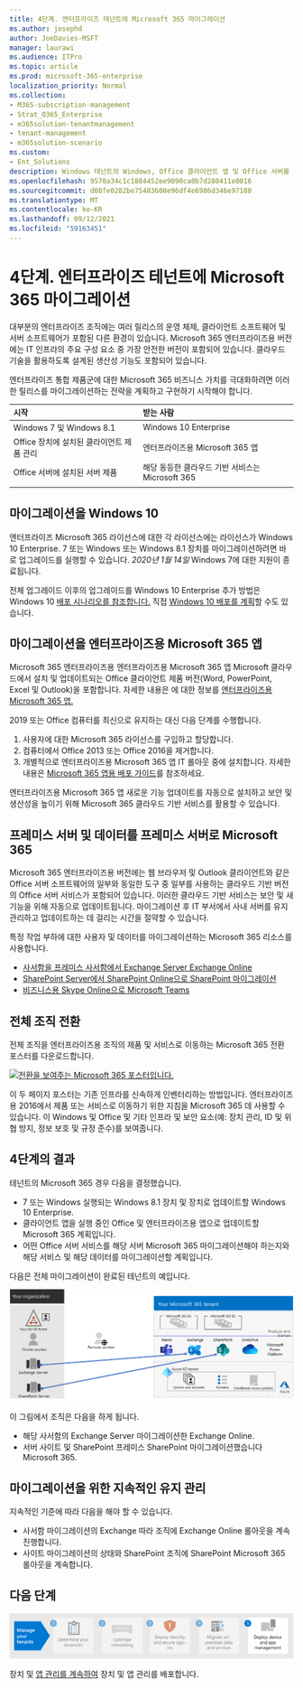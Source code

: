 ```yaml
---
title: 4단계. 엔터프라이즈 테넌트에 Microsoft 365 마이그레이션
ms.author: josephd
author: JoeDavies-MSFT
manager: laurawi
ms.audience: ITPro
ms.topic: article
ms.prod: microsoft-365-enterprise
localization_priority: Normal
ms.collection:
- M365-subscription-management
- Strat_O365_Enterprise
- m365solution-tenantmanagement
- tenant-management
- m365solution-scenario
ms.custom:
- Ent_Solutions
description: Windows 테넌트의 Windows, Office 클라이언트 앱 및 Office 서버를 Microsoft 365 마이그레이션합니다.
ms.openlocfilehash: 9570a34c1c1884452ee9090ca0b7d280411e0016
ms.sourcegitcommit: d08fe0282be75483608e96df4e6986d346e97180
ms.translationtype: MT
ms.contentlocale: ko-KR
ms.lasthandoff: 09/12/2021
ms.locfileid: "59163451"
---
```

# <a name="step-4-migration-for-your-microsoft-365-for-enterprise-tenants"></a>4단계. 엔터프라이즈 테넌트에 Microsoft 365 마이그레이션

대부분의 엔터프라이즈 조직에는 여러 릴리스의 운영 체제, 클라이언트 소프트웨어 및 서버 소프트웨어가 포함된 다른 환경이 있습니다. Microsoft 365 엔터프라이즈용 버전에는 IT 인프라의 주요 구성 요소 중 가장 안전한 버전이 포함되어 있습니다. 클라우드 기술을 활용하도록 설계된 생산성 기능도 포함되어 있습니다.

엔터프라이즈 통합 제품군에 대한 Microsoft 365 비즈니스 가치를 극대화하려면 이러한 릴리스를 마이그레이션하는 전략을 계획하고 구현하기 시작해야 합니다.

| 시작 | 받는 사람 |
|:-------|:-----|
| Windows 7 및 Windows 8.1 | Windows 10 Enterprise |
| Office 장치에 설치된 클라이언트 제품 관리 | 엔터프라이즈용 Microsoft 365 앱 |
| Office 서버에 설치된 서버 제품 | 해당 동등한 클라우드 기반 서비스는 Microsoft 365 |
|  |  |

## <a name="migrating-to-windows-10"></a>마이그레이션을 Windows 10

엔터프라이즈 Microsoft 365 라이선스에 대한 각 라이선스에는 라이선스가 Windows 10 Enterprise. 7 또는 Windows 또는 Windows 8.1 장치를 마이그레이션하려면 바로 업그레이드를 실행할 수 있습니다. *2020년 1월 14일* Windows 7에 대한 지원이 종료됩니다. 

전체 업그레이드 이후의 업그레이드를 Windows 10 Enterprise 추가 방법은 Windows 10 [배포 시나리오를 참조합니다.](/windows/deployment/windows-10-deployment-scenarios) 직접 [Windows 10 배포를 계획](/windows/deployment/planning/)할 수도 있습니다.

## <a name="migrating-to-microsoft-365-apps-for-enterprise"></a>마이그레이션을 엔터프라이즈용 Microsoft 365 앱

Microsoft 365 엔터프라이즈용 엔터프라이즈용 Microsoft 365 앱 Microsoft 클라우드에서 설치 및 업데이트되는 Office 클라이언트 제품 버전(Word, PowerPoint, Excel 및 Outlook)을 포함합니다. 자세한 내용은 에 대한 정보를 [엔터프라이즈용 Microsoft 365 앱.](/deployoffice/about-microsoft-365-apps)

2019 또는 Office 컴퓨터를 최신으로 유지하는 대신 다음 단계를 수행합니다.

1. 사용자에 대한 Microsoft 365 라이선스를 구입하고 할당합니다.
2. 컴퓨터에서 Office 2013 또는 Office 2016을 제거합니다.
3. 개별적으로 엔터프라이즈용 Microsoft 365 앱 IT 롤아웃 중에 설치합니다. 자세한 내용은 [Microsoft 365 앱용 배포 가이드](/deployoffice/deployment-guide-microsoft-365-apps)를 참조하세요.

엔터프라이즈용 Microsoft 365 앱 새로운 기능 업데이트를 자동으로 설치하고 보안 및 생산성을 높이기 위해 Microsoft 365 클라우드 기반 서비스를 활용할 수 있습니다.

## <a name="migrating-on-premises-servers-and-data-to-microsoft-365"></a>프레미스 서버 및 데이터를 프레미스 서버로 Microsoft 365

Microsoft 365 엔터프라이즈용 버전에는 웹 브라우저 및 Outlook 클라이언트와 같은 Office 서버 소프트웨어의 일부와 동일한 도구 중 일부를 사용하는 클라우드 기반 버전의 Office 서버 서비스가 포함되어 있습니다. 이러한 클라우드 기반 서비스는 보안 및 새 기능을 위해 자동으로 업데이트됩니다. 마이그레이션 후 IT 부서에서 사내 서버를 유지 관리하고 업데이트하는 데 걸리는 시간을 절약할 수 있습니다.

특정 작업 부하에 대한 사용자 및 데이터를 마이그레이션하는 Microsoft 365 리소스를 사용합니다.

- [사서함을 프레미스 사서함에서 Exchange Server Exchange Online](/exchange/hybrid-deployment/move-mailboxes)
- [SharePoint Server에서 SharePoint Online으로 SharePoint 마이그레이션](/sharepointmigration/migrate-to-sharepoint-online)
- [비즈니스용 Skype Online으로 Microsoft Teams](/microsoftteams/migration-interop-guidance-for-teams-with-skype)

## <a name="transition-your-entire-organization"></a>전체 조직 전환

전체 조직을 엔터프라이즈용 조직의 제품 및 서비스로 이동하는 Microsoft 365 전환 포스터를 다운로드합니다.

[![전환을 보여주는 Microsoft 365 포스터입니다.](../media/microsoft-365-overview/transition-org-to-m365.png)](https://download.microsoft.com/download/2/c/7/2c7bcc04-aae3-4604-9707-1ffff66b9851/transition-org-to-m365.pdf)

이 두 페이지 포스터는 기존 인프라를 신속하게 인벤터리하는 방법입니다. 엔터프라이즈용 2016에서 제품 또는 서비스로 이동하기 위한 지침을 Microsoft 365 데 사용할 수 있습니다. 이 Windows 및 Office 및 기타 인프라 및 보안 요소(예: 장치 관리, ID 및 위협 방지, 정보 보호 및 규정 준수)를 보여줍니다.

## <a name="results-of-step-4"></a>4단계의 결과

테넌트의 Microsoft 365 경우 다음을 결정했습니다.

- 7 또는 Windows 실행되는 Windows 8.1 장치 및 장치로 업데이트할 Windows 10 Enterprise.
- 클라이언트 앱을 실행 중인 Office 및 엔터프라이즈용 앱으로 업데이트할 Microsoft 365 계획입니다.
- 어떤 Office 서버 서비스를 해당 서버 Microsoft 365 마이그레이션해야 하는지와 해당 서비스 및 해당 데이터를 마이그레이션할 계획입니다.

다음은 전체 마이그레이션이 완료된 테넌트의 예입니다.

![완료된 마이그레이션을 완료한 테넌트의 예](../media/tenant-management-overview/tenant-management-tenant-build-step4.png)

이 그림에서 조직은 다음을 하게 됩니다.

- 해당 사서함의 Exchange Server 마이그레이션한 Exchange Online.
- 서버 사이트 및 SharePoint 프레미스 SharePoint 마이그레이션했습니다Microsoft 365.

## <a name="ongoing-maintenance-for-migration"></a>마이그레이션을 위한 지속적인 유지 관리

지속적인 기준에 따라 다음을 해야 할 수 있습니다.

- 사서함 마이그레이션의 Exchange 따라 조직에 Exchange Online 롤아웃을 계속 진행합니다.
- 사이트 마이그레이션의 상태와 SharePoint 조직에 SharePoint Microsoft 365 롤아웃을 계속합니다.

## <a name="next-step"></a>다음 단계

[![5단계. 장치 및 앱 관리를 배포합니다.](../media/tenant-management-overview/tenant-management-step-grid-device-mgmt.png)](tenant-management-device-management.md)

장치 및 [앱 관리를 계속하여](tenant-management-device-management.md) 장치 및 앱 관리를 배포합니다.